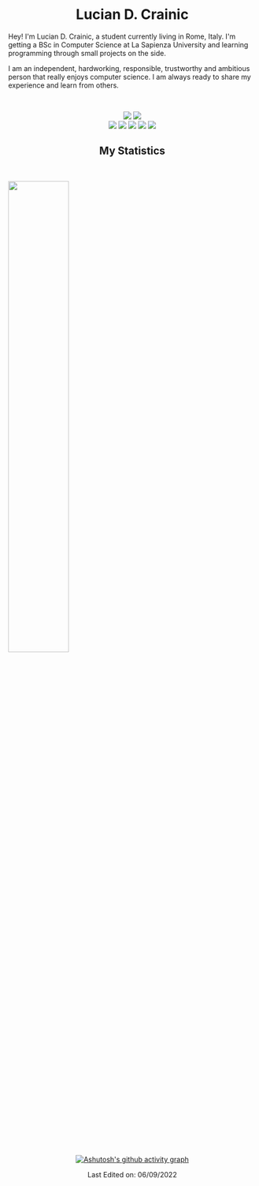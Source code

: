 <h1 align="center">
  <b>Lucian D. Crainic</b>
</h1>

Hey! I'm Lucian D. Crainic, a student currently living in Rome, Italy. I'm getting a BSc in Computer Science at La Sapienza University
and learning programming through small projects on the side.

I am an independent, hardworking, responsible, trustworthy and ambitious person that really enjoys computer science. I am always ready to share my experience and learn from others.

<br>

<p>
</div> 
<div align="center">
  <img src="https://img.shields.io/badge/-Python-000?style=for-the-badge&logo=python&color=151515&logoColor=000&labelColor=e74c3c">
  <img src="https://img.shields.io/badge/-C-000?style=for-the-badge&logo=C&color=151515&logoColor=000&labelColor=e74c3c">
</div>
<div align="center">
  <img src="https://img.shields.io/badge/-HTML-000?style=for-the-badge&logo=html5&color=151515&logoColor=000&labelColor=e74c3c">
  <img src="https://img.shields.io/badge/-CSS-000?style=for-the-badge&logo=css3&color=151515&logoColor=000&labelColor=e74c3c">
  <img src="https://img.shields.io/badge/-Javascript-000?style=for-the-badge&logo=javascript&color=151515&logoColor=000&labelColor=e74c3c">
  <img src="https://img.shields.io/badge/-React-000?style=for-the-badge&logo=react&color=151515&logoColor=000&labelColor=e74c3c">
  <img src="https://img.shields.io/badge/-Next.js-000?style=for-the-badge&logo=next.js&color=151515&logoColor=000&labelColor=e74c3c">
</p>

## My Statistics
<br/>
<p align="left">
  <img width="49.5%" src="https://github-readme-stats.vercel.app/api?username=luciancrainic&show_icons=true&theme=dark&hide_border=true&icon_color=e74c3c"/>

 
  </a>
</p>
<br>

[![Ashutosh's github activity graph](https://activity-graph.herokuapp.com/graph?username=LucianCrainic&hide_border=true&bg_color=151515&color=fff&line=e74c3c&point=e74c3c)](https://github.com/ashutosh00710/github-readme-activity-graph)

Last Edited on: 06/09/2022
